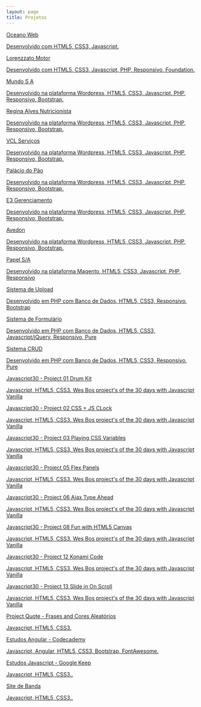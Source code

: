```yaml
---
layout: page
title: Projetos
---
```

<section class="cards">
  <a href="http://www.oceanoweb.com.br" class="card" target="_blank">
    <p class="card-title">Oceano Web</p>
    <p class="card-description">Desenvolvido com HTML5, CSS3, Javascript.</p>
    <div class="card-plus"></div>
  </a>

  <a href="http://www.lorenzzatomotor.com.br" class="card" target="_blank">
    <p class="card-title">Lorenzzato Motor</p>
    <p class="card-description">Desenvolvido com HTML5, CSS3, Javascript, PHP, Responsivo, Foundation.</p>
    <div class="card-plus"></div>
  </a>

  <a href="http://www.mundosa.com.br" class="card" target="_blank">
    <p class="card-title">Mundo S A</p>
    <p class="card-description">Desenvolvido na plataforma Wordpress, HTML5, CSS3, Javascript, PHP, Responsivo, Bootstrap.</p>
    <div class="card-plus"></div>
  </a>

  <a href="http://www.reginaalvesnutri.com.br" class="card" target="_blank">
    <p class="card-title">Regina Alves Nutricionista</p>
    <p class="card-description">Desenvolvido na plataforma Wordpress, HTML5, CSS3, Javascript, PHP, Responsivo, Bootstrap.</p>
    <div class="card-plus"></div>
  </a>

  <a href="http://www.vclservicos.com.br" class="card" target="_blank">
    <p class="card-title">VCL Serviços</p>
    <p class="card-description">Desenvolvido na plataforma Wordpress, HTML5, CSS3, Javascript, PHP, Responsivo, Bootstrap.</p>
    <div class="card-plus"></div>
  </a>

  <a href="http://www.palaciodopao.com.br" class="card" target="_blank">
    <p class="card-title">Palácio do Pão</p>
    <p class="card-description">Desenvolvido na plataforma Wordpress, HTML5, CSS3, Javascript, PHP, Responsivo, Bootstrap.</p>
    <div class="card-plus"></div>
  </a>

  <a href="http://www.e3gerenciamento.com.br" class="card" target="_blank">
    <p class="card-title">E3 Gerenciamento</p>
    <p class="card-description">Desenvolvido na plataforma Wordpress, HTML5, CSS3, Javascript, PHP, Responsivo, Bootstrap.</p>
    <div class="card-plus"></div>
  </a>

  <a href="http://www.avedon.com.br" class="card" target="_blank">
    <p class="card-title">Avedon</p>
    <p class="card-description">Desenvolvido na plataforma Wordpress, HTML5, CSS3, Javascript, PHP, Responsivo, Bootstrap.</p>
    <div class="card-plus"></div>
  </a>

  <a href="http://www.papelsa.com.br" class="card" target="_blank">
    <p class="card-title">Papel S/A</p>
    <p class="card-description">Desenvolvido na plataforma Magento, HTML5, CSS3, Javascript, PHP, Responsivo</p>
    <div class="card-plus"></div>
  </a>

  <a href="http://upload.oceanoweb.com.br" class="card" target="_blank">
    <p class="card-title">Sistema de Upload</p>
    <p class="card-description">Desenvolvido em PHP com Banco de Dados, HTML5, CSS3, Responsivo, Bootstrap</p>
    <div class="card-plus"></div>
  </a>

  <a href="http://formulario.oceanoweb.com.br/" class="card" target="_blank">
    <p class="card-title">Sistema de Formulário</p>
    <p class="card-description">Desenvolvido em PHP com Banco de Dados, HTML5, CSS3, Javascript/jQuery, Responsivo, Pure</p>
    <div class="card-plus"></div>
  </a>

  <a href="http://crud.oceanoweb.com.br/" class="card" target="_blank">
    <p class="card-title">Sistema CRUD</p>
    <p class="card-description">Desenvolvido em PHP com Banco de Dados, HTML5, CSS3, Responsivo, Pure</p>
    <div class="card-plus"></div>
  </a>

  <a href="http://js30-drumkit.oceanoweb.com.br/" class="card" target="_blank">
    <p class="card-title">Javascript30 - Project 01 Drum Kit</p>
    <p class="card-description">Javascript, HTML5, CSS3. Wes Bos project's of the 30 days with Javascript Vanilla</p>
    <div class="card-plus"></div>
  </a>

  <a href="http://js30-css-js-clock.oceanoweb.com.br/" class="card" target="_blank">
    <p class="card-title">Javascript30 - Project 02 CSS + JS CLock</p>
    <p class="card-description">Javascript, HTML5, CSS3. Wes Bos project's of the 30 days with Javascript Vanilla</p>
    <div class="card-plus"></div>
  </a>

  <a href="http://js30-playing-css-variables.oceanoweb.com.br/" class="card" target="_blank">
    <p class="card-title">Javascript30 - Project 03 Playing CSS Variables</p>
    <p class="card-description">Javascript, HTML5, CSS3. Wes Bos project's of the 30 days with Javascript Vanilla</p>
    <div class="card-plus"></div>
  </a>

  <a href="http://js30-flex-panels.oceanoweb.com.br/" class="card" target="_blank">
    <p class="card-title">Javascript30 - Project 05 Flex Panels</p>
    <p class="card-description">Javascript, HTML5, CSS3. Wes Bos project's of the 30 days with Javascript Vanilla</p>
    <div class="card-plus"></div>
  </a>

  <a href="http://js30-ajax-type-ahead.oceanoweb.com.br/" class="card" target="_blank">
    <p class="card-title">Javascript30 - Project 06 Ajax Type Ahead</p>
    <p class="card-description">Javascript, HTML5, CSS3. Wes Bos project's of the 30 days with Javascript Vanilla</p>
    <div class="card-plus"></div>
  </a>

  <a href="http://js30-fun-html5-canvas.oceanoweb.com.br/" class="card" target="_blank">
    <p class="card-title">Javascript30 - Project 08 Fun with HTML5 Canvas</p>
    <p class="card-description">Javascript, HTML5, CSS3. Wes Bos project's of the 30 days with Javascript Vanilla</p>
    <div class="card-plus"></div>
  </a>

  <a href="http://js30-konami-code.oceanoweb.com.br/" class="card" target="_blank">
    <p class="card-title">Javascript30 - Project 12 Konami Code</p>
    <p class="card-description">Javascript, HTML5, CSS3. Wes Bos project's of the 30 days with Javascript Vanilla</p>
    <div class="card-plus"></div>
  </a>

   <a href="http://js30-slide-in-on-scroll.oceanoweb.com.br/" class="card" target="_blank">
    <p class="card-title">Javascript30 - Project 13 Slide in On Scroll</p>
    <p class="card-description">Javascript, HTML5, CSS3. Wes Bos project's of the 30 days with Javascript Vanilla</p>
    <div class="card-plus"></div>
  </a>

  <a href="http://quote.oceanoweb.com.br/" class="card" target="_blank">
    <p class="card-title">Project Quote - Frases and Cores Aleatórios</p>
    <p class="card-description">Javascript, HTML5, CSS3.</p>
    <div class="card-plus"></div>
  </a>

  <a href="http://angular.oceanoweb.com.br/" class="card" target="_blank">
    <p class="card-title">Estudos Angular - Codecademy</p>
    <p class="card-description">Javascript, Angular, HTML5, CSS3, Bootstrap, FontAwesome.</p>
    <div class="card-plus"></div>
  </a>

  <a href="http://ceep.oceanoweb.com.br/" class="card" target="_blank">
    <p class="card-title">Estudos Javascript - Google Keep</p>
    <p class="card-description">Javascript, HTML5, CSS3..</p>
    <div class="card-plus"></div>
  </a>

  <a href="http://forronupelo.oceanoweb.com.br/" class="card" target="_blank">
    <p class="card-title">Site de Banda</p>
    <p class="card-description">Javascript, HTML5, CSS3..</p>
    <div class="card-plus"></div>
  </a>
</section>

